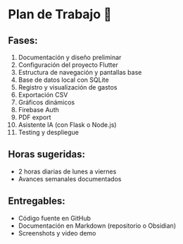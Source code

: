 # Plan de Trabajo 📅

## Fases:
1. Documentación y diseño preliminar
2. Configuración del proyecto Flutter
3. Estructura de navegación y pantallas base
4. Base de datos local con SQLite
5. Registro y visualización de gastos
6. Exportación CSV
7. Gráficos dinámicos
8. Firebase Auth
9. PDF export
10. Asistente IA (con Flask o Node.js)
11. Testing y despliegue

## Horas sugeridas:
- 2 horas diarias de lunes a viernes
- Avances semanales documentados

## Entregables:
- Código fuente en GitHub
- Documentación en Markdown (repositorio o Obsidian)
- Screenshots y video demo
